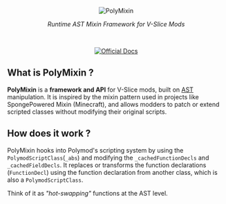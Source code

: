 <p align="center">
  <img src="https://github.com/Starexify/Starexify/blob/main/resources/FNF/PolyMixin/polymixin_logo.png?raw=true" alt="PolyMixin"/>
</p>

<p align="center">
  <em>Runtime AST Mixin Framework for V-Slice Mods</em>
</p>
&nbsp;
<p align="center">
  <a href="https://starexify.github.io/PolyMixin-Docs/src/">
    <img alt="Official Docs" src="https://img.shields.io/badge/official%20documentation-blue?style=for-the-badge">
  </a>
</p>


## What is PolyMixin ?
**PolyMixin** is a **framework and API** for V-Slice mods, built on [AST](https://en.wikipedia.org/wiki/Abstract_syntax_tree) manipulation.
It is inspired by the mixin pattern used in projects like SpongePowered Mixin (Minecraft), and allows modders to patch or extend scripted classes without modifying their original scripts.

## How does it work ?
PolyMixin hooks into Polymod's scripting system by using the `PolymodScriptClass`(`_abs`) and modifying the `_cachedFunctionDecls` and `_cachedFieldDecls`. 
It replaces or transforms the function declarations (`FunctionDecl`) using the function declaration from another class, which is also a `PolymodScriptClass`.

Think of it as *"hot-swapping"* functions at the AST level.